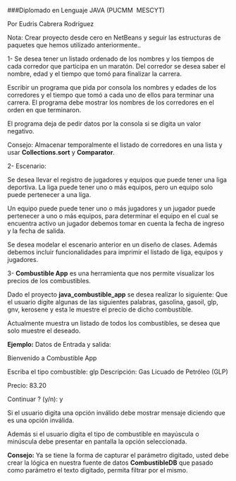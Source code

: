 ###Diplomado en Lenguaje JAVA (PUCMM ­ MESCYT)

Por Eudris Cabrera Rodríguez
 

Nota: Crear proyecto desde cero en NetBeans y seguir las estructuras de paquetes que hemos utilizado anteriormente.. 

1- Se desea tener un listado ordenado de los nombres y los tiempos de cada corredor que participa en un maratón. Del corredor se desea saber el nombre, edad y el tiempo que tomó para finalizar la carrera.

Escribir un programa que pida por consola los nombres y edades de los corredores y el tiempo que tomó  a cada uno de ellos para terminar una carrera. El programa debe mostrar los nombres de los corredores en el orden en que terminaron.

El programa deja de pedir datos por la consola si se digita un valor negativo.

Consejo:
Almacenar temporalmente el listado de corredores en una lista y usar **Collections.sort** y **Comparator**.

2- Escenario:  
 
Se desea llevar el registro de jugadores y equipos que puede tener una liga deportiva.
La liga puede tener uno o más equipos, pero un  equipo solo puede pertenecer a una liga. 

Un equipo puede puede tener uno o más jugadores y un jugador puede pertenecer a uno o más equipos, para determinar el equipo en el cual se encuentra activo un jugador debemos tomar en cuenta la fecha de ingreso y la fecha de salida.
 
Se desea modelar el escenario anterior en un diseño de clases. 
Además debemos incluir funcionalidades para imprimir el listado de liga, equipos y jugadores.

3- **Combustible App**  es una herramienta que nos permite visualizar los precios de los
combustibles.

Dado el proyecto **java_combustible_app** se desea realizar lo siguiente:
Que el usuario digite algunas de las siguientes palabras, gasolina, gasoil, glp, gnv, kerosene y
esta le muestre el precio de dicho combustible.

Actualmente muestra un listado de todos los combustibles, se desea que solo muestre el deseado.
 
**Ejemplo:**
Datos de Entrada y salida:
 
Bienvenido a Combustible App
 
Escriba el tipo combustible:   glp
Descripción:   Gas Licuado de Petróleo (GLP)

Precio:   83.20
 
Continuar ? (y/n): y

Si el usuario digita una opción inválido debe mostrar mensaje diciendo que es una opción inválida. 

Además  si el usuario digita el tipo de combustible en mayúscula o minúscula debe presentar  en pantalla la opción seleccionada.
 
**Consejo:**
Ya se tiene la forma de capturar el parámetro digitado, usted debe crear la lógica en nuestra
fuente de datos **CombustibleDB** que pasado como parámetro el texto digitado, permita filtrar
por el mismo.
